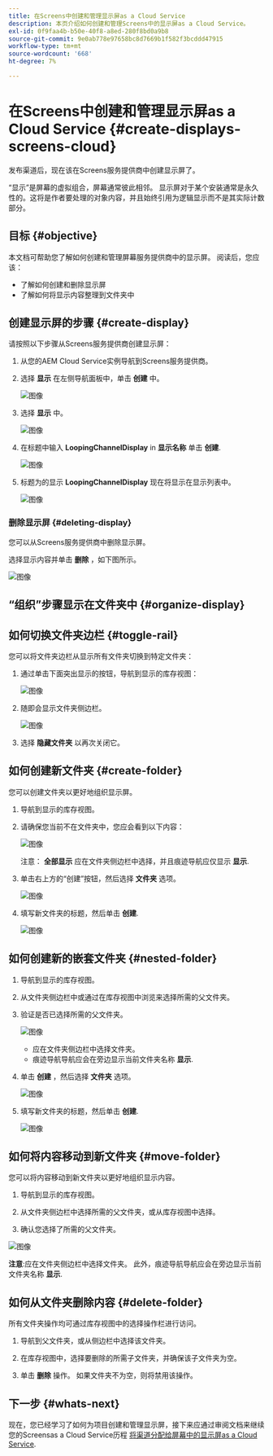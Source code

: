 ```yaml
---
title: 在Screens中创建和管理显示屏as a Cloud Service
description: 本页介绍如何创建和管理Screens中的显示屏as a Cloud Service。
exl-id: 0f9faa4b-b50e-40f8-a8ed-280f8bd0a9b8
source-git-commit: 9e0ab778e97658bc8d7669b1f582f3bcddd47915
workflow-type: tm+mt
source-wordcount: '668'
ht-degree: 7%

---
```


# 在Screens中创建和管理显示屏as a Cloud Service {#create-displays-screens-cloud}

发布渠道后，现在该在Screens服务提供商中创建显示屏了。

“显示”是屏幕的虚拟组合，屏幕通常彼此相邻。 显示屏对于某个安装通常是永久性的。这将是作者要处理的对象内容，并且始终引用为逻辑显示而不是其实际计数部分。

## 目标 {#objective}

本文档可帮助您了解如何创建和管理屏幕服务提供商中的显示屏。 阅读后，您应该：

* 了解如何创建和删除显示屏
* 了解如何将显示内容整理到文件夹中

## 创建显示屏的步骤 {#create-display}

请按照以下步骤从Screens服务提供商创建显示屏：

1. 从您的AEM Cloud Service实例导航到Screens服务提供商。
1. 选择 **显示** 在左侧导航面板中，单击 **创建** 中。

   ![图像](/help/screens-cloud/assets/display/disp-1.png)

1. 选择 **显示** 中。

   ![图像](/help/screens-cloud/assets/display/disp-2.png)

1. 在标题中输入 **LoopingChannelDisplay** in **显示名称** 单击 **创建**.

   ![图像](/help/screens-cloud/assets/display/disp3.png)

1. 标题为的显示 **LoopingChannelDisplay** 现在将显示在显示列表中。

   ![图像](/help/screens-cloud/assets/display/disp-4.png)

### 删除显示屏 {#deleting-display}

您可以从Screens服务提供商中删除显示屏。

选择显示内容并单击 **删除** ，如下图所示。

![图像](/help/screens-cloud/assets/display/disp-5.png)

## “组织”步骤显示在文件夹中 {#organize-display}

## 如何切换文件夹边栏 {#toggle-rail}

您可以将文件夹边栏从显示所有文件夹切换到特定文件夹：

1. 通过单击下面突出显示的按钮，导航到显示的库存视图：

   ![图像](/help/screens-cloud/assets/display/display-inventory.png)

1. 随即会显示文件夹侧边栏。

   ![图像](/help/screens-cloud/assets/display/toggle-rail.png)

1. 选择 **隐藏文件夹** 以再次关闭它。

## 如何创建新文件夹 {#create-folder}

您可以创建文件夹以更好地组织显示屏。

1. 导航到显示的库存视图。
1. 请确保您当前不在文件夹中，您应会看到以下内容：

   ![图像](/help/screens-cloud/assets/display/verify-view.png)

   注意： **全部显示** 应在文件夹侧边栏中选择，并且痕迹导航应仅显示 **显示**.

1. 单击右上方的“创建”按钮，然后选择 **文件夹** 选项。

   ![图像](/help/screens-cloud/assets/display/Createfolder.png)

1. 填写新文件夹的标题，然后单击 **创建**.

   ![图像](/help/screens-cloud/assets/display/Createfolder2.png)

## 如何创建新的嵌套文件夹 {#nested-folder}

1. 导航到显示的库存视图。

1. 从文件夹侧边栏中或通过在库存视图中浏览来选择所需的父文件夹。
1. 验证是否已选择所需的父文件夹。

   ![图像](/help/screens-cloud/assets/display/Nestedview.png)

   * 应在文件夹侧边栏中选择文件夹。
   * 痕迹导航导航应会在旁边显示当前文件夹名称 **显示**.

1. 单击  **创建**  ，然后选择 **文件夹** 选项。

   ![图像](/help/screens-cloud/assets/display/Createfolder.png)

1. 填写新文件夹的标题，然后单击 **创建**.

   ![图像](/help/screens-cloud/assets/display/Createfolder2.png)

## 如何将内容移动到新文件夹 {#move-folder}

您可以将内容移动到新文件夹以更好地组织显示内容。

1. 导航到显示的库存视图。

1. 从文件夹侧边栏中选择所需的父文件夹，或从库存视图中选择。

1. 确认您选择了所需的父文件夹。

![图像](/help/screens-cloud/assets/display/movetofolder.png)

**注意**:应在文件夹侧边栏中选择文件夹。 此外，痕迹导航导航应会在旁边显示当前文件夹名称 **显示**.

## 如何从文件夹删除内容 {#delete-folder}

所有文件夹操作均可通过库存视图中的选择操作栏进行访问。

1. 导航到父文件夹，或从侧边栏中选择该文件夹。

1. 在库存视图中，选择要删除的所需子文件夹，并确保该子文件夹为空。

1. 单击 **删除** 操作。 如果文件夹不为空，则将禁用该操作。


## 下一步 {#whats-next}

现在，您已经学习了如何为项目创建和管理显示屏，接下来应通过审阅文档来继续您的Screensas a Cloud Service历程 [将渠道分配给屏幕中的显示屏as a Cloud Service](https://experienceleague.adobe.com/docs/experience-manager-cloud-service/screens-as-cloud-service/create-content/assigning-channels-to-display.html?lang=en).
